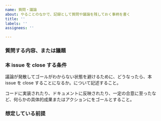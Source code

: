 ```yaml
---
name: 質問・議論
about: やることのなかで、記録として質問や議論を残しておく事柄を書く
title: ''
labels: ''
assignees: ''

---
```


### 質問する内容、または議題

### 本 issue を close する条件

議論が発散してゴールがわからない状態を避けるために、どうなったら、本 issue を close することになるか。について記述すること。

コードに実装されたり、ドキュメントに反映されたり、一定の合意に至ったなど、何らかの具体的成果またはアクションにをゴールとすること。

### 想定している前提
